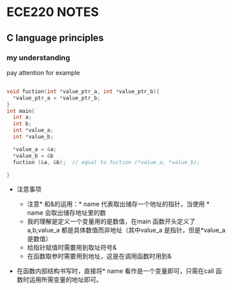   # ECE220 NOTES

  ## C language principles
  ### my understanding

pay attention
  for example
  ```c
  
  void fuction(int *value_ptr_a, int *value_ptr_b){
    *value_ptr_a = *value_ptr_b;
  }
  int main{
    int a;
    int b;
    int *value_a;
    int *value_b;

    *value_a = &a;
    *value_b = &b
    fuction (&a, &b);  // equal to fuction (*value_a, *value_b);
    
  }
```
 - 注意事项
   - 注意* 和&的运用：* name 代表取出储存一个地址的指针，当使用 * name 会取出储存地址里的数
   - 我的理解是定义一个变量用的是数值，在main 函数开头定义了a,b,value_a 都是具体数值而非地址（其中value_a 是指针，但是*value_a是数值）
   - 给指针赋值时需要用到取址符号&
   - 在函数取参时需要用到地址，这是在调用函数时用到&

- 在函数内部结构书写时，直接将* name 看作是一个变量即可，只需在call 函数时运用所需变量的地址即可。
 
